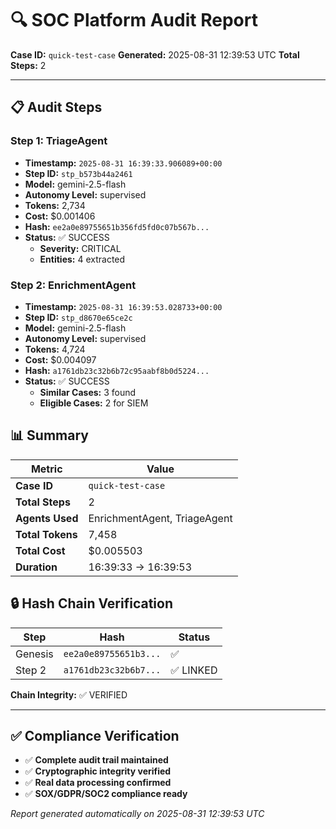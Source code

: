 # 🔍 SOC Platform Audit Report

**Case ID:** `quick-test-case`
**Generated:** 2025-08-31 12:39:53 UTC
**Total Steps:** 2

---

## 📋 Audit Steps

### Step 1: TriageAgent

- **Timestamp:** `2025-08-31 16:39:33.906089+00:00`
- **Step ID:** `stp_b573b44a2461`
- **Model:** gemini-2.5-flash
- **Autonomy Level:** supervised
- **Tokens:** 2,734
- **Cost:** $0.001406
- **Hash:** `ee2a0e89755651b356fd5fd0c07b567b...`
- **Status:** ✅ SUCCESS
  - **Severity:** CRITICAL
  - **Entities:** 4 extracted

### Step 2: EnrichmentAgent

- **Timestamp:** `2025-08-31 16:39:53.028733+00:00`
- **Step ID:** `stp_d8670e65ce2c`
- **Model:** gemini-2.5-flash
- **Autonomy Level:** supervised
- **Tokens:** 4,724
- **Cost:** $0.004097
- **Hash:** `a1761db23c32b6b72c95aabf8b0d5224...`
- **Status:** ✅ SUCCESS
  - **Similar Cases:** 3 found
  - **Eligible Cases:** 2 for SIEM

## 📊 Summary

| Metric | Value |
|--------|-------|
| **Case ID** | `quick-test-case` |
| **Total Steps** | 2 |
| **Agents Used** | EnrichmentAgent, TriageAgent |
| **Total Tokens** | 7,458 |
| **Total Cost** | $0.005503 |
| **Duration** | 16:39:33 → 16:39:53 |

## 🔒 Hash Chain Verification

| Step | Hash | Status |
|------|------|--------|
| Genesis | `ee2a0e89755651b3...` | ✅ |
| Step 2 | `a1761db23c32b6b7...` | ✅ LINKED |

**Chain Integrity:** ✅ VERIFIED

---

## ✅ Compliance Verification

- ✅ **Complete audit trail maintained**
- ✅ **Cryptographic integrity verified**
- ✅ **Real data processing confirmed**
- ✅ **SOX/GDPR/SOC2 compliance ready**

*Report generated automatically on 2025-08-31 12:39:53 UTC*